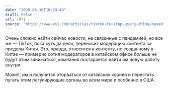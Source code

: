 ```yaml
---
date: "2020-03-16T10:29:46"
draft: False
url: /971
source: "https://www.wsj.com/articles/tiktok-to-stop-using-china-based-moderators-to-monitor-overseas-content-11584300597?mod=hp_lead_pos7"
---
```


Очень сложно найти сейчас новости, не связанные с пандемией, но все же — TikTok, пока суть да дело, переносит модерацию контента за пределы Китая. Это, правда, относится к контенту, не созданному в Китае — примерно сотня модераторов в китайском офисе больше не будут этим заниматься, компания постарается найти им новую работу внутри.

Может, им и получится оторваться от китайских корней и перестать пугать этим регулирующие органы во всем мире и особенно в США.

